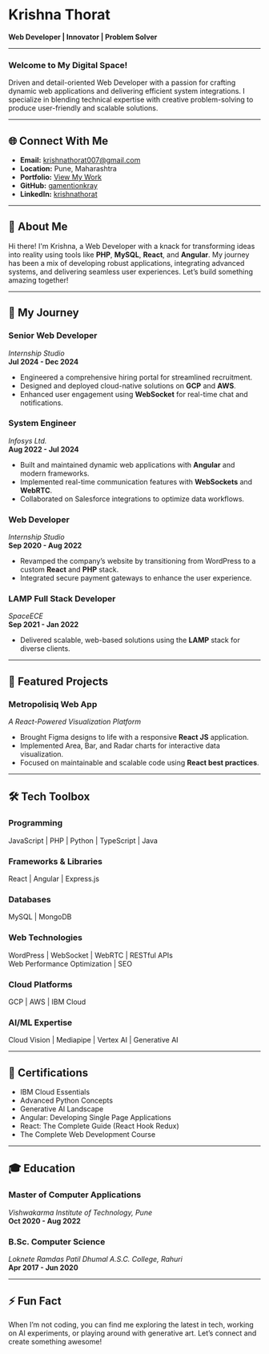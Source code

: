 # Krishna Thorat  
**Web Developer | Innovator | Problem Solver**  

---

### Welcome to My Digital Space!  
Driven and detail-oriented Web Developer with a passion for crafting dynamic web applications and delivering efficient system integrations. I specialize in blending technical expertise with creative problem-solving to produce user-friendly and scalable solutions.

---

## 🌐 Connect With Me

- **Email:** [krishnathorat007@gmail.com](mailto:krishnathorat007@gmail.com)  
- **Location:** Pune, Maharashtra  
- **Portfolio:** [View My Work](https://gamentionkray.github.io)  
- **GitHub:** [gamentionkray](https://github.com/gamentionkray)  
- **LinkedIn:** [krishnathorat](https://www.linkedin.com/in/krishnathorat)  

---

## 👋 About Me

Hi there! I'm Krishna, a Web Developer with a knack for transforming ideas into reality using tools like **PHP**, **MySQL**, **React**, and **Angular**. My journey has been a mix of developing robust applications, integrating advanced systems, and delivering seamless user experiences. Let’s build something amazing together!

---

## 🚀 My Journey

### **Senior Web Developer**  
_Internship Studio_  
**Jul 2024 - Dec 2024**
- Engineered a comprehensive hiring portal for streamlined recruitment.
- Designed and deployed cloud-native solutions on **GCP** and **AWS**.
- Enhanced user engagement using **WebSocket** for real-time chat and notifications.

### **System Engineer**  
_Infosys Ltd._  
**Aug 2022 - Jul 2024**
- Built and maintained dynamic web applications with **Angular** and modern frameworks.
- Implemented real-time communication features with **WebSockets** and **WebRTC**.
- Collaborated on Salesforce integrations to optimize data workflows.

### **Web Developer**  
_Internship Studio_  
**Sep 2020 - Aug 2022**
- Revamped the company’s website by transitioning from WordPress to a custom **React** and **PHP** stack.
- Integrated secure payment gateways to enhance the user experience.

### **LAMP Full Stack Developer**  
_SpaceECE_  
**Sep 2021 - Jan 2022**
- Delivered scalable, web-based solutions using the **LAMP** stack for diverse clients.

---

## 📂 Featured Projects

### **Metropolisiq Web App**  
_A React-Powered Visualization Platform_
- Brought Figma designs to life with a responsive **React JS** application.
- Implemented Area, Bar, and Radar charts for interactive data visualization.
- Focused on maintainable and scalable code using **React best practices**.

---

## 🛠️ Tech Toolbox

### **Programming**  
JavaScript | PHP | Python | TypeScript | Java  

### **Frameworks & Libraries**  
React | Angular | Express.js  

### **Databases**  
MySQL | MongoDB  

### **Web Technologies**  
WordPress | WebSocket | WebRTC | RESTful APIs  
Web Performance Optimization | SEO  

### **Cloud Platforms**  
GCP | AWS | IBM Cloud  

### **AI/ML Expertise**  
Cloud Vision | Mediapipe | Vertex AI | Generative AI  

---

## 🏅 Certifications

- IBM Cloud Essentials  
- Advanced Python Concepts  
- Generative AI Landscape  
- Angular: Developing Single Page Applications  
- React: The Complete Guide (React Hook Redux)  
- The Complete Web Development Course  

---

## 🎓 Education

### **Master of Computer Applications**  
_Vishwakarma Institute of Technology, Pune_  
**Oct 2020 - Aug 2022**

### **B.Sc. Computer Science**  
_Loknete Ramdas Patil Dhumal A.S.C. College, Rahuri_  
**Apr 2017 - Jun 2020**

---

## ⚡ Fun Fact
When I’m not coding, you can find me exploring the latest in tech, working on AI experiments, or playing around with generative art. Let’s connect and create something awesome!

